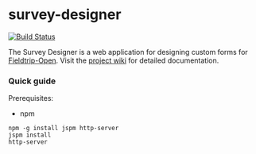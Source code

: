 # survey-designer

[![Build Status](https://api.travis-ci.org/edina/survey-designer.png?branch=master)](https://travis-ci.org/edina/survey-designer)

The Survey Designer is a web application for designing custom forms for [Fieldtrip-Open](https://github.com/edina/fieldtrip-open). Visit the [project wiki](https://github.com/edina/survey-designer/wiki/Contents) for detailed documentation. 

### Quick guide

Prerequisites:
- npm

```
npm -g install jspm http-server
jspm install
http-server
```




